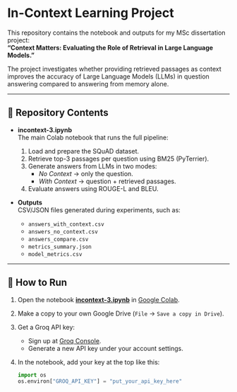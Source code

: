 # In-Context Learning Project

This repository contains the notebook and outputs for my MSc dissertation project:  
**“Context Matters: Evaluating the Role of Retrieval in Large Language Models.”**

The project investigates whether providing retrieved passages as context improves the accuracy of Large Language Models (LLMs) in question answering compared to answering from memory alone.

---

## 📂 Repository Contents

- **incontext-3.ipynb**  
  The main Colab notebook that runs the full pipeline:
  1. Load and prepare the SQuAD dataset.
  2. Retrieve top-3 passages per question using BM25 (PyTerrier).
  3. Generate answers from LLMs in two modes:  
     - *No Context* → only the question.  
     - *With Context* → question + retrieved passages.  
  4. Evaluate answers using ROUGE-L and BLEU.

- **Outputs**  
  CSV/JSON files generated during experiments, such as:  
  - `answers_with_context.csv`  
  - `answers_no_context.csv`  
  - `answers_compare.csv`  
  - `metrics_summary.json`  
  - `model_metrics.csv`  

---

## 🚀 How to Run

1. Open the notebook **[incontext-3.ipynb](./incontext-3.ipynb)** in [Google Colab](https://colab.research.google.com/).  
2. Make a copy to your own Google Drive (`File` → `Save a copy in Drive`).  
3. Get a Groq API key:  
   - Sign up at [Groq Console](https://console.groq.com/).  
   - Generate a new API key under your account settings.  
4. In the notebook, add your key at the top like this:  

   ```python
   import os
   os.environ["GROQ_API_KEY"] = "put_your_api_key_here"
